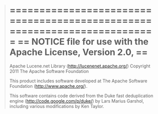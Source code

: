 >=========================================================================
>==  NOTICE file for use with the Apache License, Version 2.0,          ==
>=========================================================================
>
>Apache Lucene.net Library (http://lucenenet.apache.org/)
>Copyright 2011 The Apache Software Foundation
>
>This product includes software developed at
>The Apache Software Foundation (http://www.apache.org/).
>
>This software contains code derived from the Duke fast deduplication engine
>(http://code.google.com/p/duke/) by Lars Marius Garshol, 
>including various modifications by Ken Taylor.
